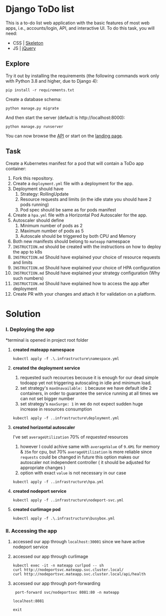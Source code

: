 # Django ToDo list

This is a to-do list web application with the basic features of most web apps, i.e., accounts/login, API, and interactive UI. To do this task, you will need:

- CSS | [Skeleton](http://getskeleton.com/)
- JS  | [jQuery](https://jquery.com/)

## Explore

Try it out by installing the requirements (the following commands work only with Python 3.8 and higher, due to Django 4):

```
pip install -r requirements.txt
```

Create a database schema:

```
python manage.py migrate
```

And then start the server (default is http://localhost:8000):

```
python manage.py runserver
```

You can now browse the [API](http://localhost:8000/api/) or start on the [landing page](http://localhost:8000/).

## Task

Create a Kubernetes manifest for a pod that will contain a ToDo app container:

1. Fork this repository.
1. Create a `deployment.yml` file with a deployment for the app.
1. Deployment should have
    1. Strategy: RollingUpdate
    1. Resource requests and limits (in the idle state you should have 2 pods running)
    1. Pod spec should be same as for pods manifest
1. Create a `hpa.yml` file with a Horizontal Pod Autoscaler for the app.
1. Autoscaler should define
    1. Minimum number of pods as 2
    2. Maximum number of pods as 5
    3. Autoscale should be triggered by both CPU and Memory
1. Both new manifests should belong to `mateapp` namespace
1. `INSTRUCTION.md` should be created with the instructions on how to deploy the app to k8s
1. `INSTRUCTION.md` Should have explained your choice of resource requests and limits
1. `INSTRUCTION.md` Should have explained your choice of HPA configuration
1. `INSTRUCTION.md` Should have explained your strategy configuration (Why such numbers)
1. `INSTRUCTION.md` Should have explained how to access the app after deployment
1. Create PR with your changes and attach it for validation on a platform.

#
# Solution

### I. Deploying the app

*terminal is opened in project root folder

1. **created mateapp namespace**

    ```
    kubectl apply -f .\.infrastructure\namespace.yml
    ```
2. **created the deployment service**

    1. requested such recources becouse it is enough for our dead simple todoapp yet not triggering autoscaling in idle and minimum load.
    2. set strategy's `maxUnavailable: 1` because we have default idle 2 containers, in order to guarantee the service running at all times we can not set bigger number
    3. set strategy's `maxSurge: 1` in we do not expect sudden huge increase in resources consumption

    ```
    kubectl apply -f ..infrastructure\deployment.yml
    ```
3. **created horizontal autoscaler**

    I've set `averageUtilization` 70% of *requested* resources

    1. however I could achive same with `averageValue` of `9.6Mi` for memory & `35m` for cpu,
        but 70% `averageUtilization` is more reliable since `requests` could be changed in future
        this option makes our autoscaler not independent controller ( it should be adjusted for appropriate changes )
    2. option with exact `value` is not necessary in our case

    ```
    kubectl apply -f ..infrastructure\hpa.yml
    ```
4. **created nodeport service**

    ```
    kubectl apply -f ..infrastructure\nodeport-svc.yml
    ```
5. **created curlimage pod**

    ```
    kubectl apply -f .\.infrastructure\busybox.yml
    ```

### II. Accessing the app

1. accessed our app through `localhost:30001` since we have active nodeport service
2. accessed our app through curlimage

    ```
    kubectl exec -it -n mateapp curlpod -- sh
    curl http://nodeportsvc.mateapp.svc.cluster.local/
    curl http://nodeportsvc.mateapp.svc.cluster.local/api/health
    ```
3. accessed our app through port-forwarding

    ```
     port-forward svc/nodeportsvc 8081:80 -n mateapp
    ```

    `localhost:8081`

    ```
    exit
    ```
